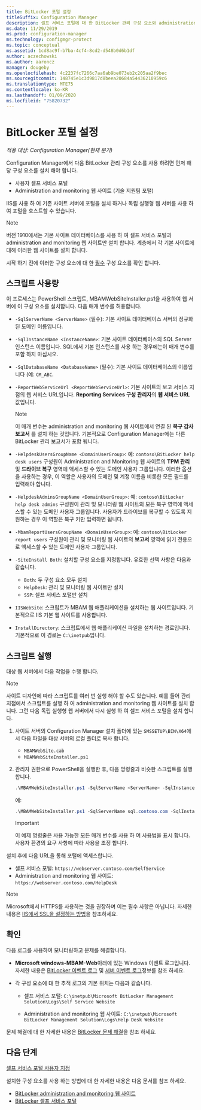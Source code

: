```yaml
---
title: BitLocker 포털 설정
titleSuffix: Configuration Manager
description: 셀프 서비스 포털에 대 한 BitLocker 관리 구성 요소와 administration and monitoring 웹 사이트를 설치 합니다.
ms.date: 11/29/2019
ms.prod: configuration-manager
ms.technology: configmgr-protect
ms.topic: conceptual
ms.assetid: 1cd8ac9f-b7ba-4cf4-8cd2-d548b0d6b1df
author: aczechowski
ms.author: aaroncz
manager: dougeby
ms.openlocfilehash: 4c2237fc7266c7aa6ab9be073eb2c205aa2f9bec
ms.sourcegitcommit: 148745e1c3d9817d8beea20684a54436210959c6
ms.translationtype: MTE75
ms.contentlocale: ko-KR
ms.lasthandoff: 01/09/2020
ms.locfileid: "75820732"
---
```

# <a name="set-up-bitlocker-portals"></a>BitLocker 포털 설정

*적용 대상: Configuration Manager(현재 분기)*

<!--3601034-->

Configuration Manager에서 다음 BitLocker 관리 구성 요소를 사용 하려면 먼저 해당 구성 요소를 설치 해야 합니다.

- 사용자 셀프 서비스 포털
- Administration and monitoring 웹 사이트 (기술 지원팀 포털)

IIS를 사용 하 여 기존 사이트 서버에 포털을 설치 하거나 독립 실행형 웹 서버를 사용 하 여 포털을 호스트할 수 있습니다.

> [!NOTE]
> 버전 1910에서는 기본 사이트 데이터베이스를 사용 하 여 셀프 서비스 포털과 administration and monitoring 웹 사이트만 설치 합니다. 계층에서 각 기본 사이트에 대해 이러한 웹 사이트를 설치 합니다.

시작 하기 전에 이러한 구성 요소에 대 한 [필수](/configmgr/protect/plan-design/bitlocker-management#prerequisites) 구성 요소를 확인 합니다.

## <a name="script-usage"></a>스크립트 사용량

이 프로세스는 PowerShell 스크립트, MBAMWebSiteInstaller.ps1을 사용하여 웹 서버에 이 구성 요소를 설치합니다. 다음 매개 변수를 허용합니다.

- `-SqlServerName <ServerName>` (필수): 기본 사이트 데이터베이스 서버의 정규화 된 도메인 이름입니다.

- `-SqlInstanceName <InstanceName>`: 기본 사이트 데이터베이스의 SQL Server 인스턴스 이름입니다. SQL에서 기본 인스턴스를 사용 하는 경우에는이 매개 변수를 포함 하지 마십시오.

- `-SqlDatabaseName <DatabaseName>` (필수): 기본 사이트 데이터베이스의 이름입니다 (예: `CM_ABC`.

- `-ReportWebServiceUrl <ReportWebServiceUrl>`: 기본 사이트의 보고 서비스 지점의 웹 서비스 URL입니다. **Reporting Services 구성 관리자**의 **웹 서비스 URL** 값입니다.

    > [!NOTE]
    > 이 매개 변수는 administration and monitoring 웹 사이트에서 연결 된 **복구 감사 보고서** 를 설치 하는 것입니다. 기본적으로 Configuration Manager에는 다른 BitLocker 관리 보고서가 포함 됩니다.

- `-HelpdeskUsersGroupName <DomainUserGroup>`: 예: `contoso\BitLocker help desk users` 구성원이 Administration and Monitoring 웹 사이트의 **TPM 관리** 및 **드라이브 복구** 영역에 액세스할 수 있는 도메인 사용자 그룹입니다. 이러한 옵션을 사용하는 경우, 이 역할은 사용자의 도메인 및 계정 이름을 비롯한 모든 필드를 입력해야 합니다.

- `-HelpdeskAdminsGroupName <DomainUserGroup>`: 예: `contoso\BitLocker help desk admins` 구성원이 관리 및 모니터링 웹 사이트의 모든 복구 영역에 액세스할 수 있는 도메인 사용자 그룹입니다. 사용자가 드라이브를 복구할 수 있도록 지원하는 경우 이 역할은 복구 키만 입력하면 됩니다.

- `-MbamReportUsersGroupName <DomainUserGroup>`: 예: `contoso\BitLocker report users` 구성원이 관리 및 모니터링 웹 사이트의 **보고서** 영역에 읽기 전용으로 액세스할 수 있는 도메인 사용자 그룹입니다.

- `-SiteInstall Both`: 설치할 구성 요소를 지정합니다. 유효한 선택 사항은 다음과 같습니다.
  - `Both`: 두 구성 요소 모두 설치
  - `HelpDesk`: 관리 및 모니터링 웹 사이트만 설치
  - `SSP`: 셀프 서비스 포털만 설치

- `IISWebSite`: 스크립트가 MBAM 웹 애플리케이션을 설치하는 웹 사이트입니다. 기본적으로 IIS 기본 웹 사이트를 사용합니다.

- `InstallDirectory`: 스크립트에서 웹 애플리케이션 파일을 설치하는 경로입니다. 기본적으로 이 경로는 `C:\inetpub`입니다.

## <a name="run-the-script"></a>스크립트 실행

대상 웹 서버에서 다음 작업을 수행 합니다.

> [!NOTE]
> 사이트 디자인에 따라 스크립트를 여러 번 실행 해야 할 수도 있습니다. 예를 들어 관리 지점에서 스크립트를 실행 하 여 administration and monitoring 웹 사이트를 설치 합니다. 그런 다음 독립 실행형 웹 서버에서 다시 실행 하 여 셀프 서비스 포털을 설치 합니다.

1. 사이트 서버의 Configuration Manager 설치 폴더에 있는 `SMSSETUP\BIN\X64`에서 다음 파일을 대상 서버의 로컬 폴더로 복사 합니다.

    - `MBAMWebSite.cab`
    - `MBAMWebSiteInstaller.ps1`

1. 관리자 권한으로 PowerShell을 실행한 후, 다음 명령줄과 비슷한 스크립트를 실행합니다.

    ``` PowerShell
    .\MBAMWebSiteInstaller.ps1 -SqlServerName <ServerName> -SqlInstanceName <InstanceName> -SqlDatabaseName <DatabaseName> -ReportWebServiceUrl <ReportWebServiceUrl> -HelpdeskUsersGroupName <DomainUserGroup> -HelpdeskAdminsGroupName <DomainUserGroup> -MbamReportUsersGroupName <DomainUserGroup> -SiteInstall Both
    ```

    예:

    ``` PowerShell
    .\MBAMWebSiteInstaller.ps1 -SqlServerName sql.contoso.com -SqlInstanceName instance1 -SqlDatabaseName CM_ABC -ReportWebServiceUrl https://rsp.contoso.com/ReportServer -HelpdeskUsersGroupName "contoso\BitLocker help desk users" -HelpdeskAdminsGroupName "contoso\BitLocker help desk admins" -MbamReportUsersGroupName "contoso\BitLocker report users" -SiteInstall Both
    ```

    > [!IMPORTANT]
    > 이 예제 명령줄은 사용 가능한 모든 매개 변수를 사용 하 여 사용법을 표시 합니다. 사용자 환경의 요구 사항에 따라 사용을 조정 합니다.

설치 후에 다음 URL을 통해 포털에 액세스합니다.

- 셀프 서비스 포털: `https://webserver.contoso.com/SelfService`
- Administration and monitoring 웹 사이트: `https://webserver.contoso.com/HelpDesk`

> [!NOTE]
> Microsoft에서 HTTPS를 사용하는 것을 권장하며 이는 필수 사항은 아닙니다. 자세한 내용은 [IIS에서 SSL을 설정하는 방법](https://docs.microsoft.com/iis/manage/configuring-security/how-to-set-up-ssl-on-iis)을 참조하세요.

## <a name="verify"></a>확인

다음 로그를 사용하여 모니터링하고 문제를 해결합니다.

- **Microsoft windows-MBAM-Web**아래에 있는 Windows 이벤트 로그입니다. 자세한 내용은 [BitLocker 이벤트 로그](/configmgr/protect/tech-ref/bitlocker/about-event-logs) 및 [서버 이벤트 로그](/configmgr/protect/tech-ref/bitlocker/server-event-logs)정보를 참조 하세요.

- 각 구성 요소에 대 한 추적 로그의 기본 위치는 다음과 같습니다.

  - 셀프 서비스 포털: `C:\inetpub\Microsoft BitLocker Management Solution\Logs\Self Service Website`

  - Administration and monitoring 웹 사이트: `C:\inetpub\Microsoft BitLocker Management Solution\Logs\Help Desk Website`

문제 해결에 대 한 자세한 내용은 [BitLocker 문제 해결](/configmgr/protect/tech-ref/bitlocker/troubleshoot)을 참조 하세요.

## <a name="next-steps"></a>다음 단계

[셀프 서비스 포털 사용자 지정](/configmgr/protect/deploy-use/bitlocker/customize-self-service-portal)

설치한 구성 요소를 사용 하는 방법에 대 한 자세한 내용은 다음 문서를 참조 하세요.

- [BitLocker administration and monitoring 웹 사이트](/configmgr/protect/deploy-use/bitlocker/helpdesk-portal)
- [BitLocker 셀프 서비스 포털](/configmgr/protect/deploy-use/bitlocker/self-service-portal)
